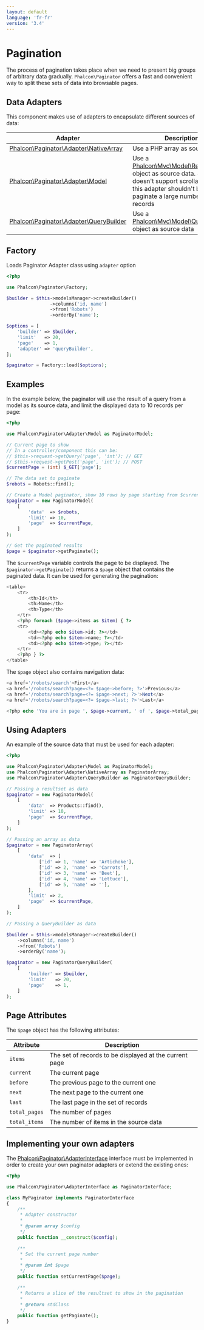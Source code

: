 ```yaml
---
layout: default
language: 'fr-fr'
version: '3.4'
---
```


<a name='overview'></a>

# Pagination

The process of pagination takes place when we need to present big groups of arbitrary data gradually. `Phalcon\Paginator` offers a fast and convenient way to split these sets of data into browsable pages.

<a name='data-adapters'></a>

## Data Adapters

This component makes use of adapters to encapsulate different sources of data:

| Adapter                                                                                 | Description                                                                                                                                                                                                      |
| --------------------------------------------------------------------------------------- | ---------------------------------------------------------------------------------------------------------------------------------------------------------------------------------------------------------------- |
| [Phalcon\Paginator\Adapter\NativeArray](api/Phalcon_Paginator_Adapter_NativeArray)   | Use a PHP array as source data                                                                                                                                                                                   |
| [Phalcon\Paginator\Adapter\Model](api/Phalcon_Paginator_Adapter_Model)               | Use a [Phalcon\Mvc\Model\Resultset](api/Phalcon_Mvc_Model_Resultset) object as source data. Since PDO doesn't support scrollable cursors this adapter shouldn't be used to paginate a large number of records |
| [Phalcon\Paginator\Adapter\QueryBuilder](api/Phalcon_Paginator_Adapter_QueryBuilder) | Use a [Phalcon\Mvc\Model\Query\Builder](api/Phalcon_Mvc_Model_Query_Builder) object as source data                                                                                                           |

<a name='factory'></a>

## Factory

Loads Paginator Adapter class using `adapter` option

```php
<?php

use Phalcon\Paginator\Factory;

$builder = $this->modelsManager->createBuilder()
                ->columns('id, name')
                ->from('Robots')
                ->orderBy('name');

$options = [
    'builder' => $builder,
    'limit'   => 20,
    'page'    => 1,
    'adapter' => 'queryBuilder',
];

$paginator = Factory::load($options);

```

<a name='examples'></a>

## Examples

In the example below, the paginator will use the result of a query from a model as its source data, and limit the displayed data to 10 records per page:

```php
<?php

use Phalcon\Paginator\Adapter\Model as PaginatorModel;

// Current page to show
// In a controller/component this can be:
// $this->request->getQuery('page', 'int'); // GET
// $this->request->getPost('page', 'int'); // POST
$currentPage = (int) $_GET['page'];

// The data set to paginate
$robots = Robots::find();

// Create a Model paginator, show 10 rows by page starting from $currentPage
$paginator = new PaginatorModel(
    [
        'data'  => $robots,
        'limit' => 10,
        'page'  => $currentPage,
    ]
);

// Get the paginated results
$page = $paginator->getPaginate();
```

The `$currentPage` variable controls the page to be displayed. The `$paginator->getPaginate()` returns a `$page` object that contains the paginated data. It can be used for generating the pagination:

```php
<table>
    <tr>
        <th>Id</th>
        <th>Name</th>
        <th>Type</th>
    </tr>
    <?php foreach ($page->items as $item) { ?>
    <tr>
        <td><?php echo $item->id; ?></td>
        <td><?php echo $item->name; ?></td>
        <td><?php echo $item->type; ?></td>
    </tr>
    <?php } ?>
</table>
```

The `$page` object also contains navigation data:

```php
<a href='/robots/search'>First</a>
<a href='/robots/search?page=<?= $page->before; ?>'>Previous</a>
<a href='/robots/search?page=<?= $page->next; ?>'>Next</a>
<a href='/robots/search?page=<?= $page->last; ?>'>Last</a>

<?php echo 'You are in page ', $page->current, ' of ', $page->total_pages; ?>
```

<a name='using-adapters'></a>

## Using Adapters

An example of the source data that must be used for each adapter:

```php
<?php

use Phalcon\Paginator\Adapter\Model as PaginatorModel;
use Phalcon\Paginator\Adapter\NativeArray as PaginatorArray;
use Phalcon\Paginator\Adapter\QueryBuilder as PaginatorQueryBuilder;

// Passing a resultset as data
$paginator = new PaginatorModel(
    [
        'data'  => Products::find(),
        'limit' => 10,
        'page'  => $currentPage,
    ]
);

// Passing an array as data
$paginator = new PaginatorArray(
    [
        'data'  => [
            ['id' => 1, 'name' => 'Artichoke'],
            ['id' => 2, 'name' => 'Carrots'],
            ['id' => 3, 'name' => 'Beet'],
            ['id' => 4, 'name' => 'Lettuce'],
            ['id' => 5, 'name' => ''],
        ],
        'limit' => 2,
        'page'  => $currentPage,
    ]
);

// Passing a QueryBuilder as data

$builder = $this->modelsManager->createBuilder()
    ->columns('id, name')
    ->from('Robots')
    ->orderBy('name');

$paginator = new PaginatorQueryBuilder(
    [
        'builder' => $builder,
        'limit'   => 20,
        'page'    => 1,
    ]
);
```

<a name='page-attributes'></a>

## Page Attributes

The `$page` object has the following attributes:

| Attribute     | Description                                            |
| ------------- | ------------------------------------------------------ |
| `items`       | The set of records to be displayed at the current page |
| `current`     | The current page                                       |
| `before`      | The previous page to the current one                   |
| `next`        | The next page to the current one                       |
| `last`        | The last page in the set of records                    |
| `total_pages` | The number of pages                                    |
| `total_items` | The number of items in the source data                 |

<a name='custom'></a>

## Implementing your own adapters

The [Phalcon\Paginator\AdapterInterface](api/Phalcon_Paginator_AdapterInterface) interface must be implemented in order to create your own paginator adapters or extend the existing ones:

```php
<?php

use Phalcon\Paginator\AdapterInterface as PaginatorInterface;

class MyPaginator implements PaginatorInterface
{
    /**
     * Adapter constructor
     *
     * @param array $config
     */
    public function __construct($config);

    /**
     * Set the current page number
     *
     * @param int $page
     */
    public function setCurrentPage($page);

    /**
     * Returns a slice of the resultset to show in the pagination
     *
     * @return stdClass
     */
    public function getPaginate();
}
```